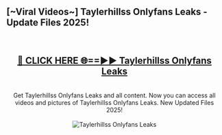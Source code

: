 <h2>[~Viral Videos~] Taylerhillss Onlyfans Leaks - Update Files 2025!</h2>
<br>
<div align="center">
<h2><a href="https://betterlinks.top/A2PfLJ" rel="nofollow">🔴 CLICK HERE 🌐==►► Taylerhillss Onlyfans Leaks</a></h2>
<br>
Get Taylerhillss Onlyfans Leaks and all content. Now you can access all videos and pictures of Taylerhillss Onlyfans Leaks. New Updated Files 2025!
<br>
<br>
<a href="https://betterlinks.top/A2PfLJ" rel="nofollow" data-target="animated-image.originalLink"><img src="https://i.ibb.co.com/WyWwxjT/player-gif2.gif" alt="Taylerhillss Onlyfans Leaks" style="max-width: 100%; display: inline-block;" data-target="animated-image.originalImage"></a>
</div>
<br>

